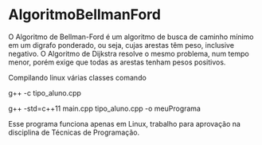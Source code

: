 # AlgoritmoBellmanFord
O Algoritmo de Bellman-Ford é um algoritmo de busca de caminho mínimo em um digrafo ponderado, ou seja, cujas arestas têm peso, inclusive negativo. O Algoritmo de Dijkstra resolve o mesmo problema, num tempo menor, porém exige que todas as arestas tenham pesos positivos.

Compilando linux várias classes
comando

g++ -c tipo_aluno.cpp

g++ -std=c++11 main.cpp tipo_aluno.cpp -o meuPrograma

Esse programa funciona apenas em Linux, trabalho para aprovação na disciplina de Técnicas de Programação.
